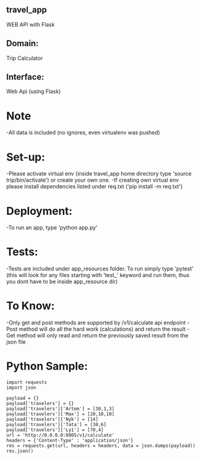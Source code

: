 ## travel_app
WEB API with Flask

## Domain:
Trip Calculator
## Interface:
Web Api (using Flask)

# Note
-All data is included (no ignores, even virtualenv was pushed)
# Set-up:
-Please activate virtual env (inside travel_app home directory type 'source trip/bin/activate') or create your own one.
-If creating own virtual env please install dependencies listed under req.txt ('pip install -m req.txt')

# Deployment:
-To run an app, type 'python app.py'

# Tests:
-Tests are included under app_resources folder. To run simply type 'pytest' (this will look for any files starting with 'test_' keyword and run them, thus you dont have to be inside app_resource dir)  

# To Know:
-Only get and post methods are supported by /v1/calculate api endpoint
-Post method will do all the hard work (calculations) and return the result
-Get method will only read and return the previously saved result from the json file

# Python Sample:
    import requests
    import json
    
    payload = {}
    payload['travelers'] = {}
    payload['travelers']['Artem'] = [30,1,3]
    payload['travelers']['Max'] = [20,10,10]
    payload['travelers']['Nyk'] = [14]
    payload['travelers']['Tata'] = [30,6]
    payload['travelers']['Ly1'] = [70,4]
    url = 'http://0.0.0.0:8005/v1/calculate'
    headers = {'Content-Type' : 'application/json'}
    res = requests.get(url, headers = headers, data = json.dumps(payload))
    res.json()
    

